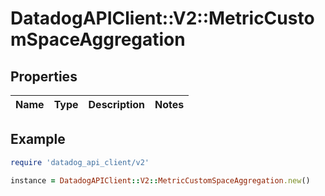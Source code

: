 # DatadogAPIClient::V2::MetricCustomSpaceAggregation

## Properties

| Name | Type | Description | Notes |
| ---- | ---- | ----------- | ----- |

## Example

```ruby
require 'datadog_api_client/v2'

instance = DatadogAPIClient::V2::MetricCustomSpaceAggregation.new()
```

